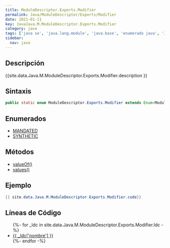 ```yaml
---
title: ModuleDescriptor.Exports.Modifier
permalink: Java/ModuleDescriptor/Exports/Modifier
date: 2021-01-11
key: JavaJava.M.ModuleDescriptor.Exports.Modifier
category: java
tags: ['java se', 'java.lang.module', 'java.base', 'enumerado java', 'Java 9']
sidebar: 
  nav: java
---
```


## Descripción
{{site.data.Java.M.ModuleDescriptor.Exports.Modifier.description }}

## Sintaxis
~~~java
public static enum ModuleDescriptor.Exports.Modifier extends Enum<ModuleDescriptor.Exports.Modifier>
~~~

## Enumerados
* [MANDATED](/Java/ModuleDescriptor/Exports/Modifier/MANDATED)
* [SYNTHETIC](/Java/ModuleDescriptor/Exports/Modifier/SYNTHETIC)

## Métodos
* [valueOf()](/Java/ModuleDescriptor/Exports/Modifier/valueOf)
* [values()](/Java/ModuleDescriptor/Exports/Modifier/values)

## Ejemplo
~~~java
{{ site.data.Java.M.ModuleDescriptor.Exports.Modifier.code}}
~~~

## Líneas de Código
<ul>
{%- for _ldc in site.data.Java.M.ModuleDescriptor.Exports.Modifier.ldc -%}
   <li>
       <a href="{{_ldc['url'] }}">{{ _ldc['nombre'] }}</a>
   </li>
{%- endfor -%}
</ul>

